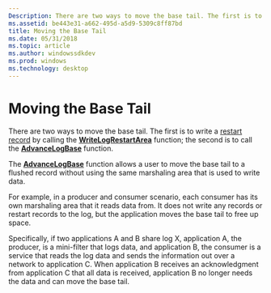 ```yaml
---
Description: There are two ways to move the base tail. The first is to write a restart record by calling the WriteLogRestartArea function; the second is to call the AdvanceLogBase function.
ms.assetid: be443e31-a662-495d-a5d9-5309c8ff87bd
title: Moving the Base Tail
ms.date: 05/31/2018
ms.topic: article
ms.author: windowssdkdev
ms.prod: windows
ms.technology: desktop
---
```


# Moving the Base Tail

There are two ways to move the base tail. The first is to write a [restart record](restart-records.md) by calling the [**WriteLogRestartArea**](/windows/win32/Clfsw32/nf-clfsw32-writelogrestartarea?branch=master) function; the second is to call the [**AdvanceLogBase**](/windows/win32/Clfsw32/nf-clfsw32-advancelogbase?branch=master) function.

The [**AdvanceLogBase**](/windows/win32/Clfsw32/nf-clfsw32-advancelogbase?branch=master) function allows a user to move the base tail to a flushed record without using the same marshaling area that is used to write data.

For example, in a producer and consumer scenario, each consumer has its own marshaling area that it reads data from. It does not write any records or restart records to the log, but the application moves the base tail to free up space.

Specifically, if two applications A and B share log X, application A, the producer, is a mini-filter that logs data, and application B, the consumer is a service that reads the log data and sends the information out over a network to application C. When application B receives an acknowledgment from application C that all data is received, application B no longer needs the data and can move the base tail.

 

 



